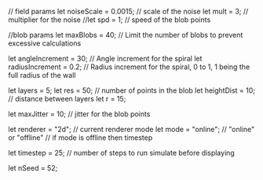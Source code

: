 // field params
let noiseScale = 0.0015; // scale of the noise
let mult = 3; // multiplier for the noise
//let spd = 1; // speed of the blob points

//blob params
let maxBlobs = 40; // Limit the number of blobs to prevent excessive calculations

let angleIncrement = 30; // Angle increment for the spiral
let radiusIncrement = 0.2; // Radius increment for the spiral, 0 to 1, 1 being the full radius of the wall

let layers = 5;
let res = 50; // number of points in the blob
let heightDist = 10; // distance between layers
let r = 15;

let maxJitter = 10; // jitter for the blob points

let renderer = "2d"; // current renderer mode
let mode = "online"; // "online" or "offline"
// if mode is offline then timestep

let timestep = 25; // number of steps to run simulate before displaying

let nSeed = 52;
